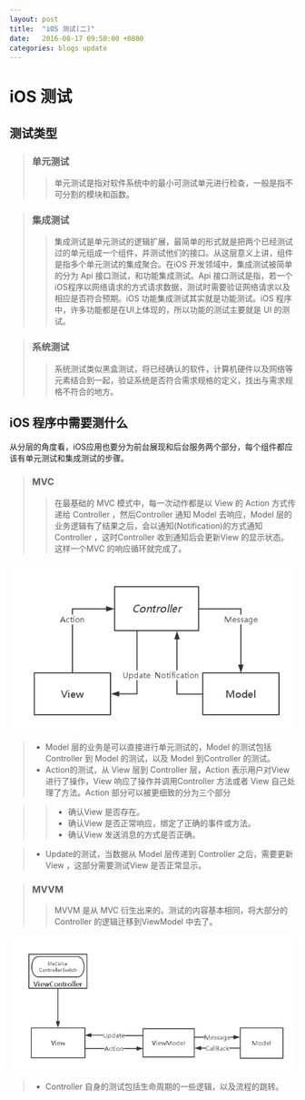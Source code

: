 ```yaml
---
layout: post
title:  "iOS 测试(二)"
date:   2016-08-17 09:50:00 +0800
categories: blogs update
---
```


# iOS 测试

## 测试类型
> ### 单元测试
>>单元测试是指对软件系统中的最小可测试单元进行检查，一般是指不可分割的模块和函数。

> ### 集成测试
>>集成测试是单元测试的逻辑扩展，最简单的形式就是把两个已经测试过的单元组成一个组件，并测试他们的接口。从这层意义上讲，组件是指多个单元测试的集成聚合。在iOS 开发领域中，集成测试被简单的分为 Api 接口测试，和功能集成测试。Api 接口测试是指，若一个iOS程序以网络请求的方式请求数据，测试时需要验证网络请求以及相应是否符合预期。iOS 功能集成测试其实就是功能测试。iOS 程序中，许多功能都是在UI上体现的，所以功能的测试主要就是 UI 的测试。

> ### 系统测试
>> 系统测试类似黑盒测试，将已经确认的软件，计算机硬件以及网络等元素结合到一起，验证系统是否符合需求规格的定义，找出与需求规格不符合的地方。


## iOS 程序中需要测什么
从分层的角度看，iOS应用也要分为前台展现和后台服务两个部分，每个组件都应该有单元测试和集成测试的步骤。

> ### MVC
>> 在最基础的 MVC 模式中，每一次动作都是以 View 的 Action 方式传递给 Controller ，然后Controller 通知 Model 去响应，Model 层的业务逻辑有了结果之后，会以通知(Notification)的方式通知 Controller ，这时Controller 收到通知后会更新View 的显示状态。这样一个MVC 的响应循环就完成了。  

![MVC](https://github.com/tanhuiya/RemoteImages/blob/master/Tests/MVC.png?raw=true)
  
> * Model 层的业务是可以直接进行单元测试的，Model 的测试包括 Controller 到 Model 的测试，以及 Model 到Controller 的测试。
> * Action的测试，从 View 层到 Controller 层，Action 表示用户对View 进行了操作，View 响应了操作并调用Controller 方法或者 View 自己处理了方法。Action 部分可以被更细致的分为三个部分   

 >> * 确认View 是否存在。
 >> * 确认View 是否正常响应，绑定了正确的事件或方法。
 >> * 确认View 发送消息的方式是否正确。
 
> * Update的测试，当数据从 Model 层传递到 Controller 之后，需要更新 View ，这部分需要测试View 是否正常显示。
> 

> ### MVVM 
>> MVVM 是从 MVC 衍生出来的。测试的内容基本相同，将大部分的Controller 的逻辑迁移到ViewModel 中去了。

![MVVM](https://github.com/tanhuiya/RemoteImages/blob/master/Tests/MVVM.png?raw=true)

> * Controller 自身的测试包括生命周期的一些逻辑，以及流程的跳转。